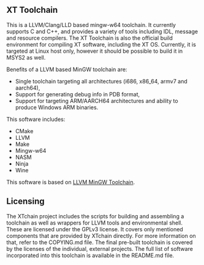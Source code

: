 ## XT Toolchain
This is a LLVM/Clang/LLD based mingw-w64 toolchain. It currently supports C and C++, and provides
a variety of tools including IDL, message and resource compilers. The XT Toolchain is also the
official build environment for compiling XT software, including the XT OS. Currently, it is
targeted at Linux host only, however it should be possible to build it in MSYS2 as well.

Benefits of a LLVM based MinGW toolchain are:
 * Single toolchain targeting all architectures (i686, x86_64, armv7 and aarch64),
 * Support for generating debug info in PDB format,
 * Support for targeting ARM/AARCH64 architectures and ability to produce Windows ARM binaries.

This software includes:
 * CMake
 * LLVM
 * Make
 * Mingw-w64
 * NASM
 * Ninja
 * Wine

This software is based on [LLVM MinGW Toolchain](https://github.com/mstorsjo/llvm-mingw).

## Licensing
The XTchain project includes the scripts for building and assembling a toolchain as well as wrappers
for LLVM tools and environmental shell. These are licensed under the GPLv3 license. It covers only
mentioned components that are provided by XTchain directly. For more information on that, refer to
the COPYING.md file. The final pre-built toolchain is covered by the licenses of the individual,
external projects. The full list of software incorporated into this toolchain is available in the
README.md file.
